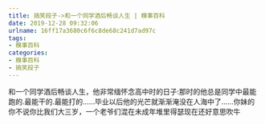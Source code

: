 ```yaml
---
title: 搞笑段子->和一个同学酒后畅谈人生 | 糗事百科
date: 2019-12-28 09:32:06
urlname: 16ff17a3680c6f6c8de68c241d7ad97c
tags: 
- 糗事百科
categories:
- 糗事百科
- 搞笑段子
---
```

和一个同学酒后畅谈人生，他非常缅怀念高中时的日子:那时的他总是同学中最能跑的.最能干的.最能打的……毕业以后他的光芒就渐渐淹没在人海中了……你妹的你不说你比我们大三岁，一个老爷们混在未成年堆里得瑟现在还好意思吹牛



